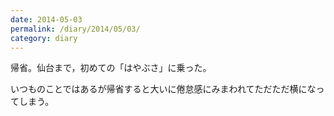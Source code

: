 ```yaml
---
date: 2014-05-03
permalink: /diary/2014/05/03/
category: diary
---
```


帰省。仙台まで，初めての「はやぶさ」に乗った。

いつものことではあるが帰省すると大いに倦怠感にみまわれてただただ横になってしまう。